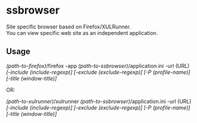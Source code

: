ssbrowser
=========

Site specific browser based on Firefox/XULRunner.  
You can view specific web site as an independent application.

Usage
-----

_(path-to-firefox)_/firefox -app _(path-to-ssbrowser)_/application.ini -url (URL) _[-include (include-regexp)]_ _[-exclude (exclude-regexp)]_ _[-P (profile-name)]_ _[-title (window-title)]_

OR:

_(path-to-xulrunner)_/xulrunner _(path-to-ssbrowser)_/application.ini -url (URL) _[-include (include-regexp)]_ _[-exclude (exclude-regexp)]_ _[-P (profile-name)]_ _[-title (window-title)]_
